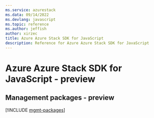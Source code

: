 ```yaml
---
ms.service: azurestack
ms.data: 09/14/2022
ms.devlang: javascript
ms.topic: reference
ms.author: jeffish
author: xirzec
title: Azure Azure Stack SDK for JavaScript
description: Reference for Azure Azure Stack SDK for JavaScript
---
```

# Azure Azure Stack SDK for JavaScript - preview

## Management packages - preview
[!INCLUDE [mgmt-packages](azure-stack-mgmt-index.md)]
